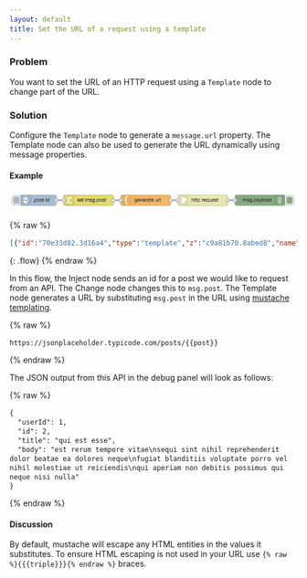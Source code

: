 ```yaml
---
layout: default
title: Set the URL of a request using a template
---
```


### Problem

You want to set the URL of an HTTP request using a <code class="node">Template</code> node to change part of the URL.

### Solution

Configure the <code class="node">Template</code> node to generate a `message.url` property.  The Template node can also be used to generate the URL dynamically using message properties.

#### Example

![](/images/http/http-flow-013.png)

{% raw %}
~~~json
[{"id":"70e33d82.3d16a4","type":"template","z":"c9a81b70.8abed8","name":"generate url","field":"url","fieldType":"msg","format":"handlebars","syntax":"mustache","template":"https://jsonplaceholder.typicode.com/posts/{{post}}","x":390,"y":360,"wires":[["9092c409.cfcfd8"]]},{"id":"9092c409.cfcfd8","type":"http request","z":"c9a81b70.8abed8","name":"","method":"GET","ret":"txt","url":"","x":550,"y":360,"wires":[["800e85b4.346968"]]},{"id":"800e85b4.346968","type":"debug","z":"c9a81b70.8abed8","name":"","active":true,"console":"false","complete":"payload","x":710,"y":360,"wires":[]},{"id":"efd08b9c.086e48","type":"inject","z":"c9a81b70.8abed8","name":"post id","topic":"","payload":"2","payloadType":"str","repeat":"","crontab":"","once":false,"x":90,"y":360,"wires":[["22bf350f.d1b29a"]]},{"id":"22bf350f.d1b29a","type":"change","z":"c9a81b70.8abed8","name":"","rules":[{"t":"set","p":"post","pt":"msg","to":"payload","tot":"msg"}],"action":"","property":"","from":"","to":"","reg":false,"x":230,"y":360,"wires":[["70e33d82.3d16a4"]]}]
~~~
{: .flow}
{% endraw %}

In this flow, the Inject node sends an id for a post we would like to request from an API.  The Change node changes this to `msg.post`.  The Template node generates a URL by substituting `msg.post` in the URL using [mustache templating](http://mustache.github.io/mustache.5.html).

{% raw %}
~~~text
https://jsonplaceholder.typicode.com/posts/{{post}}
~~~
{% endraw %}

The JSON output from this API in the debug panel will look as follows:

{% raw %}
~~~text
{
  "userId": 1,
  "id": 2,
  "title": "qui est esse",
  "body": "est rerum tempore vitae\nsequi sint nihil reprehenderit dolor beatae ea dolores neque\nfugiat blanditiis voluptate porro vel nihil molestiae ut reiciendis\nqui aperiam non debitis possimus qui neque nisi nulla"
}
~~~
{% endraw %}

#### Discussion

By default, mustache will escape any HTML entities in the values it substitutes. To ensure HTML escaping is not used in your URL use `{% raw %}{{{triple}}}{% endraw %}` braces.
